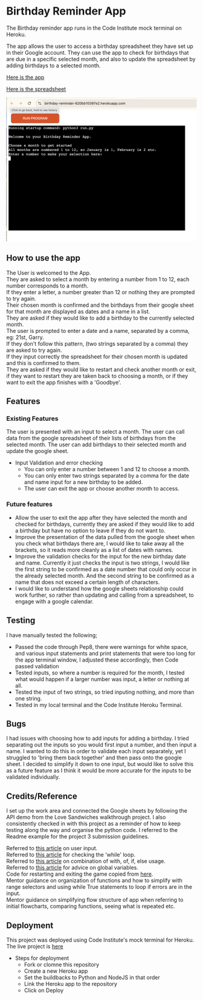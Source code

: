 # Birthday Reminder App

The Birthday reminder app runs in the Code Institute mock terminal on Heroku.

The app allows the user to access a birthday spreadsheet they have set up in their Google account. They can use the app to check for birthdays that are due in a specific selected month, and also to update the spreadsheet by adding birthdays to a selected month.

[Here is the app](https://birthday-reminder-620bb10397e2.herokuapp.com/)

[Here is the spreadsheet](https://docs.google.com/spreadsheets/d/1B1Lq1--t_gRSvk8bO3cHkOmlPVF0pA2te1agPnkIjew/edit?usp=sharing)


![Screenshot of the Birthday Reminder App](/assets/birthdayappscreen.png)


## How to use the app

The User is welcomed to the App.<br>
They are asked to select a month by entering a number from 1 to 12, each number corresponds to a month.<br>
If they enter a letter, a number greater than 12 or nothing they are prompted to try again.<br>
Their chosen month is confirmed and the birthdays from their google sheet for that month are displayed as dates and a name in a list.<br>
They are asked if they would like to add a birthday to the currently selected month.<br>
The user is prompted to enter a date and a name, separated by a comma, eg: 21st, Garry.<br>
If they don't follow this pattern, (two strings separated by a comma) they are asked to try again.<br>
If they input correctly the spreadsheet for their chosen month is updated and this is confirmed to them.<br>
They are asked if they would like to restart and check another month or exit, if they want to restart they are taken back to choosing a month, or if they want to exit the app finishes with a 'Goodbye'.

## Features
### Existing Features
The user is presented with an input to select a month.
The user can call data from the google spreadsheet of their lists of birthdays from the selected month.
The user can add birthdays to their selected month and update the google sheet.
- Input Validation and error checking
    - You can only enter a number between 1 and 12 to choose a month.
    - You can only enter two strings separated by a comma for the date and name input for a new birthday to be added.
    - The user can exit the app or choose another month to access.    
### Future features
- Allow the user to exit the app after they have selected the month and checked for birthdays, currently they are asked if they would like to add a birthday but have no option to leave if they do not want to.
- Improve the presentation of the data pulled from the google sheet when you check what birthdays there are, I would like to take away all the brackets, so it reads more cleanly as a list of dates with names.
- Improve the validation checks for the input for the new birthday date and name. Currently it just checks the input is two strings, I would like the first string to be confirmed as a date number that could only occur in the already selected month. And the second string to be confirmed as a name that does not exceed a certain length of characters.
- I would like to understand how the google sheets relationship could work further, so rather than updating and calling from a spreadsheet, to engage with a google calendar.

## Testing
I have manually tested the following;
- Passed the code through Pep8, there were warnings for white space, and various input statements and print statements that were too long for the app terminal window, I adjusted these accordingly, then Code passed validation
- Tested inputs, so where a number is required for the month, I tested what would happen if a larger number was input, a letter or nothing at all.
- Tested the input of two strings, so tried inputing nothing, and more than one string.
- Tested in my local terminal and the Code Institute Heroku Terminal.

## Bugs
I had issues with choosing how to add inputs for adding a birthday.
I tried separating out the inputs so you would first input a number, and then input a name. I wanted to do this in order to validate each input separately, yet I struggled to 'bring them back together' and then pass onto the google sheet. I decided to simplify it down to one input, but would like to solve this as a future feature as I think it would be more accurate for the inputs to be validated individually.


## Credits/Reference

I set up the work area and connected the Google sheets by following the API demo from the Love Sandwiches walkthrough project. I also consistently checked in with this project as a reminder of how to keep testing along the way and organise the python code. I referred to the Readme example for the project 3 submission guidelines.

Referred to [this article](https://www.knowledgehut.com/blog/programming/user-input-in-python) on user input. <br>
Referred to [this article](https://www.toolsqa.com/python/python-while-loop/) for checking the 'while' loop.<br>
Referred to [this article](https://stackoverflow.com/questions/20652527/python-try-except-with-of-if-else) on combination of with, of, if, else usage.<br>
Referred to [this article](https://www.geeksforgeeks.org/how-to-use-a-variable-from-another-function-in-python/) for advice on global variables.<br>
Code for restarting and exiting the game copied from [here](https://gist.github.com/ArielAleksandrus/9dd5da003162e7f177c3).<br>
Mentor guidance on organization of functions and how to simplify with range selectors and using while True statements to loop if errors are in the input.<br>
Mentor guidance on simplifying flow structure of app when referring to initial flowcharts, comparing functions, seeing what is repeated etc.<br>

## Deployment
This project was deployed using Code Institute's mock terminal for Heroku.
The live project is [here](https://birthday-reminder-620bb10397e2.herokuapp.com/)

- Steps for deployment
    - Fork or clomne this repository
    - Create a new Heroku app
    - Set the buildbacks to Python and NodeJS in that order
    - Link the Heroku app to the repository
    - Click on Deploy
